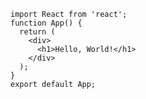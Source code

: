     import React from 'react';
    function App() {
      return (
        <div>
          <h1>Hello, World!</h1>
        </div>
      );
    }
    export default App;